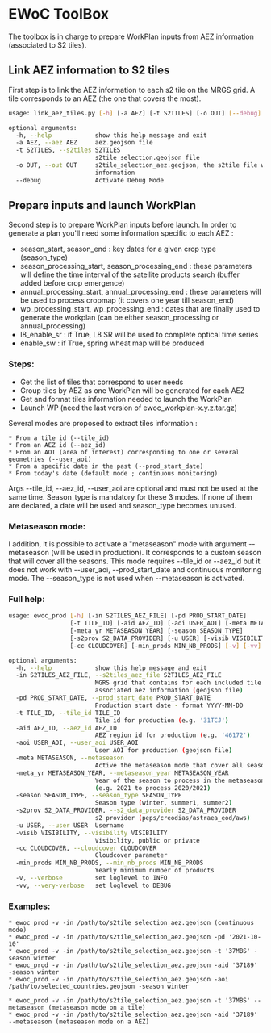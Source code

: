 # EWoC ToolBox

The toolbox is in charge to prepare WorkPlan inputs from AEZ information (associated to S2 tiles).

## Link AEZ information to S2 tiles

First step is to link the AEZ information to each s2 tile on the MRGS grid. 
A tile corresponds to an AEZ (the one that covers the most).

```bash
usage: link_aez_tiles.py [-h] [-a AEZ] [-t S2TILES] [-o OUT] [--debug]

optional arguments:
  -h, --help            show this help message and exit
  -a AEZ, --aez AEZ     aez.geojson file
  -t S2TILES, --s2tiles S2TILES
                        s2tile_selection.geojson file
  -o OUT, --out OUT     s2tile_selection_aez.geojson, the s2tile file with aez
                        information
  --debug               Activate Debug Mode
```

## Prepare inputs and launch WorkPlan 

Second step is to prepare WorkPlan inputs before launch.
In order to generate a plan you'll need some information specific to each AEZ :

- season_start, season_end : key dates for a given crop type (season_type)
- season_processing_start, season_processing_end : these parameters will define the time interval of the satellite products search (buffer added before crop emergence)
- annual_processing_start, annual_processing_end : these parameters will be used to process cropmap (it covers one year till season_end)
- wp_processing_start, wp_processing_end : dates that are finally used to generate the workplan (can be either season_processing or annual_processing)
- l8_enable_sr : if True, L8 SR will be used to complete optical time series
- enable_sw : if True, spring wheat map will be produced

### Steps:
- Get the list of tiles that correspond to user needs
- Group tiles by AEZ as one WorkPlan will be generated for each AEZ
- Get and format tiles information needed to launch the WorkPlan 
- Launch WP (need the last version of ewoc_workplan-x.y.z.tar.gz)

Several modes are proposed to extract tiles information :

    * From a tile id (--tile_id)
    * From an AEZ id (--aez_id)
    * From an AOI (area of interest) corresponding to one or several geometries (--user_aoi)
    * From a specific date in the past (--prod_start_date)
    * From today's date (default mode ; continuous monitoring)

Args --tile_id, --aez_id, --user_aoi are optional and must not be used at the same time. Season_type is mandatory for these 3 modes.
If none of them are declared, a date will be used and season_type becomes unused.

### Metaseason mode:
I addition, it is possible to activate a "metaseason" mode with argument --metaseason (will be used in production). It corresponds to a custom season that will cover all the seasons. This mode requires --tile_id or --aez_id but it does not work with --user_aoi, --prod_start_date and continuous monitoring mode. The --season_type is not used when --metaseason is activated.

### Full help:
```bash
usage: ewoc_prod [-h] [-in S2TILES_AEZ_FILE] [-pd PROD_START_DATE]
                 [-t TILE_ID] [-aid AEZ_ID] [-aoi USER_AOI] [-meta METASEASON]
                 [-meta_yr METASEASON_YEAR] [-season SEASON_TYPE]
                 [-s2prov S2_DATA_PROVIDER] [-u USER] [-visib VISIBILITY]
                 [-cc CLOUDCOVER] [-min_prods MIN_NB_PRODS] [-v] [-vv]

optional arguments:
  -h, --help            show this help message and exit
  -in S2TILES_AEZ_FILE, --s2tiles_aez_file S2TILES_AEZ_FILE
                        MGRS grid that contains for each included tile the
                        associated aez information (geojson file)
  -pd PROD_START_DATE, --prod_start_date PROD_START_DATE
                        Production start date - format YYYY-MM-DD
  -t TILE_ID, --tile_id TILE_ID
                        Tile id for production (e.g. '31TCJ')
  -aid AEZ_ID, --aez_id AEZ_ID
                        AEZ region id for production (e.g. '46172')
  -aoi USER_AOI, --user_aoi USER_AOI
                        User AOI for production (geojson file)
  -meta METASEASON, --metaseason   
                        Active the metaseason mode that cover all seasons
  -meta_yr METASEASON_YEAR, --metaseason_year METASEASON_YEAR
                        Year of the season to process in the metaseason mode
                        (e.g. 2021 to process 2020/2021)
  -season SEASON_TYPE, --season_type SEASON_TYPE
                        Season type (winter, summer1, summer2)
  -s2prov S2_DATA_PROVIDER, --s2_data_provider S2_DATA_PROVIDER
                        s2 provider (peps/creodias/astraea_eod/aws)
  -u USER, --user USER  Username
  -visib VISIBILITY, --visibility VISIBILITY
                        Visibility, public or private
  -cc CLOUDCOVER, --cloudcover CLOUDCOVER
                        Cloudcover parameter
  -min_prods MIN_NB_PRODS, --min_nb_prods MIN_NB_PRODS
                        Yearly minimum number of products
  -v, --verbose         set loglevel to INFO
  -vv, --very-verbose   set loglevel to DEBUG
```

### Examples:
    * ewoc_prod -v -in /path/to/s2tile_selection_aez.geojson (continuous mode)
    * ewoc_prod -v -in /path/to/s2tile_selection_aez.geojson -pd '2021-10-10'
    * ewoc_prod -v -in /path/to/s2tile_selection_aez.geojson -t '37MBS' -season winter
    * ewoc_prod -v -in /path/to/s2tile_selection_aez.geojson -aid '37189' -season winter
    * ewoc_prod -v -in /path/to/s2tile_selection_aez.geojson -aoi /path/to/selected_countries.geojson -season winter

    * ewoc_prod -v -in /path/to/s2tile_selection_aez.geojson -t '37MBS' --metaseason (metaseason mode on a tile)
    * ewoc_prod -v -in /path/to/s2tile_selection_aez.geojson -aid '37189' --metaseason (metaseason mode on a AEZ) 
